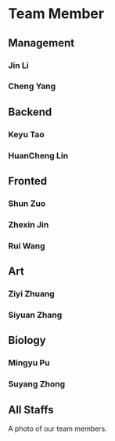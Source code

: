 # Team Member

## Management

### Jin Li

### Cheng Yang

## Backend

### Keyu Tao

### HuanCheng Lin

## Fronted

### Shun Zuo

### Zhexin Jin

### Rui Wang

## Art

### Ziyi Zhuang

### Siyuan Zhang

## Biology

### Mingyu Pu

### Suyang Zhong

## All Staffs

A photo of our team members.

